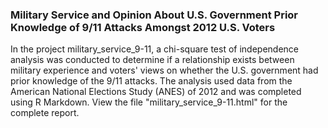 ### Military Service and Opinion About U.S. Government Prior Knowledge of 9/11 Attacks Amongst 2012 U.S. Voters ###
In the project military_service_9-11, a chi-square test of independence analysis was conducted to determine if a relationship exists between military experience and voters' views on whether the U.S. government had prior knowledge of the 9/11 attacks.  The analysis used data from the American National Elections Study (ANES) of 2012 and was completed using R Markdown.  View the file "military_service_9-11.html" for the complete report.
